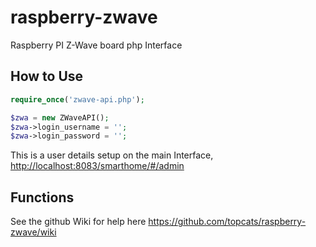 # raspberry-zwave
Raspberry PI Z-Wave board php Interface


## How to Use

```php
require_once('zwave-api.php');

$zwa = new ZWaveAPI();
$zwa->login_username = '';
$zwa->login_password = '';
```
This is a user details setup on the main Interface,
[http://localhost:8083/smarthome/#/admin](http://localhost:8083/smarthome/#/admin)


## Functions
See the github Wiki for help here
<https://github.com/topcats/raspberry-zwave/wiki>


